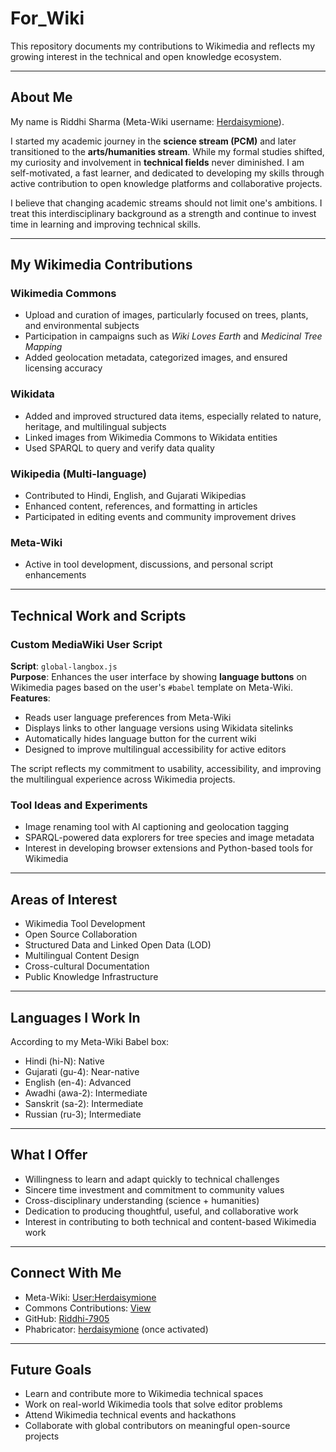 # For_Wiki

This repository documents my contributions to Wikimedia and reflects my growing interest in the technical and open knowledge ecosystem.

---

## About Me

My name is Riddhi Sharma (Meta-Wiki username: [Herdaisymione](https://meta.wikimedia.org/wiki/User:Herdaisymione)).

I started my academic journey in the **science stream (PCM)** and later transitioned to the **arts/humanities stream**. While my formal studies shifted, my curiosity and involvement in **technical fields** never diminished. I am self-motivated, a fast learner, and dedicated to developing my skills through active contribution to open knowledge platforms and collaborative projects.

I believe that changing academic streams should not limit one's ambitions. I treat this interdisciplinary background as a strength and continue to invest time in learning and improving technical skills.

---

## My Wikimedia Contributions

### Wikimedia Commons
- Upload and curation of images, particularly focused on trees, plants, and environmental subjects
- Participation in campaigns such as *Wiki Loves Earth* and *Medicinal Tree Mapping*
- Added geolocation metadata, categorized images, and ensured licensing accuracy

### Wikidata
- Added and improved structured data items, especially related to nature, heritage, and multilingual subjects
- Linked images from Wikimedia Commons to Wikidata entities
- Used SPARQL to query and verify data quality

### Wikipedia (Multi-language)
- Contributed to Hindi, English, and Gujarati Wikipedias
- Enhanced content, references, and formatting in articles
- Participated in editing events and community improvement drives

### Meta-Wiki
- Active in tool development, discussions, and personal script enhancements

---

## Technical Work and Scripts

### Custom MediaWiki User Script
**Script**: `global-langbox.js`  
**Purpose**: Enhances the user interface by showing **language buttons** on Wikimedia pages based on the user's `#babel` template on Meta-Wiki.  
**Features**:
- Reads user language preferences from Meta-Wiki
- Displays links to other language versions using Wikidata sitelinks
- Automatically hides language button for the current wiki
- Designed to improve multilingual accessibility for active editors

The script reflects my commitment to usability, accessibility, and improving the multilingual experience across Wikimedia projects.

### Tool Ideas and Experiments
- Image renaming tool with AI captioning and geolocation tagging
- SPARQL-powered data explorers for tree species and image metadata
- Interest in developing browser extensions and Python-based tools for Wikimedia

---

## Areas of Interest

- Wikimedia Tool Development
- Open Source Collaboration
- Structured Data and Linked Open Data (LOD)
- Multilingual Content Design
- Cross-cultural Documentation
- Public Knowledge Infrastructure

---

## Languages I Work In

According to my Meta-Wiki Babel box:

- Hindi (hi-N): Native
- Gujarati (gu-4): Near-native
- English (en-4): Advanced
- Awadhi (awa-2): Intermediate
- Sanskrit (sa-2): Intermediate
- Russian (ru-3); Intermediate

---

## What I Offer

- Willingness to learn and adapt quickly to technical challenges
- Sincere time investment and commitment to community values
- Cross-disciplinary understanding (science + humanities)
- Dedication to producing thoughtful, useful, and collaborative work
- Interest in contributing to both technical and content-based Wikimedia work

---

## Connect With Me

- Meta-Wiki: [User:Herdaisymione](https://meta.wikimedia.org/wiki/User:Herdaisymione)
- Commons Contributions: [View](https://commons.wikimedia.org/wiki/Special:Contributions/Herdaisymione)
- GitHub: [Riddhi-7905](https://github.com/Riddhi-7905)
- Phabricator: [herdaisymione](https://phabricator.wikimedia.org/p/herdaisymione/) (once activated)

---

## Future Goals

- Learn and contribute more to Wikimedia technical spaces
- Work on real-world Wikimedia tools that solve editor problems
- Attend Wikimedia technical events and hackathons
- Collaborate with global contributors on meaningful open-source projects

